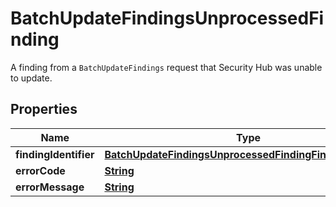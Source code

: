 

# BatchUpdateFindingsUnprocessedFinding

A finding from a <code>BatchUpdateFindings</code> request that Security Hub was unable to update.

## Properties

| Name | Type | Description | Notes |
|------------ | ------------- | ------------- | -------------|
|**findingIdentifier** | [**BatchUpdateFindingsUnprocessedFindingFindingIdentifier**](BatchUpdateFindingsUnprocessedFindingFindingIdentifier.md) |  |  |
|**errorCode** | [**String**](String.md) |  |  |
|**errorMessage** | [**String**](String.md) |  |  |



